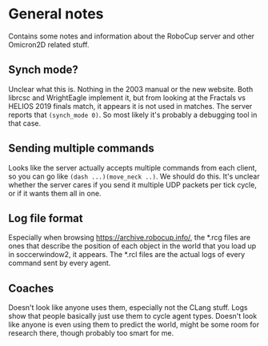 # General notes
Contains some notes and information about the RoboCup server and other Omicron2D related stuff.

## Synch mode?
Unclear what this is. Nothing in the 2003 manual or the new website. Both librcsc and WrightEagle implement it,
but from looking at the Fractals vs HELIOS 2019 finals match, it appears it is not used in matches. The server reports
that `(synch_mode 0)`. So most likely it's probably a debugging tool in that case.

## Sending multiple commands
Looks like the server actually accepts multiple commands from each client, so you can go like `(dash ...)(move_neck ..)`.
We should do this. It's unclear whether the server cares if you send it multiple UDP packets per tick cycle, or if it
wants them all in one.

## Log file format
Especially when browsing https://archive.robocup.info/, the *.rcg files are ones that describe the position of each
object in the world that you load up in soccerwindow2, it appears. The *.rcl files are the actual logs of every
command sent by every agent.

## Coaches
Doesn't look like anyone uses them, especially not the CLang stuff. Logs show that people basically just use them to
cycle agent types. Doesn't look like anyone is even using them to predict the world, might be some room for research
there, though probably too smart for me.